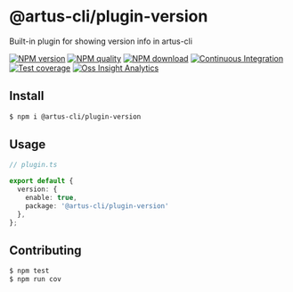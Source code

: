 # @artus-cli/plugin-version

Built-in plugin for showing version info in artus-cli

[![NPM version](https://img.shields.io/npm/v/@artus-cli/plugin-version.svg?style=flat-square)](https://npmjs.org/package/@artus-cli/plugin-version)
[![NPM quality](https://img.shields.io/npms-io/final-score/@artus-cli/plugin-version.svg?style=flat-square)](https://npmjs.org/package/@artus-cli/plugin-version)
[![NPM download](https://img.shields.io/npm/dm/@artus-cli/plugin-version.svg?style=flat-square)](https://npmjs.org/package/@artus-cli/plugin-version)
[![Continuous Integration](https://github.com/artus-cli/plugin-version/actions/workflows/ci.yml/badge.svg)](https://github.com/artus-cli/plugin-version/actions/workflows/ci.yml)
[![Test coverage](https://img.shields.io/codecov/c/github/artus-cli/plugin-version.svg?style=flat-square)](https://codecov.io/gh/artus-cli/plugin-version)
[![Oss Insight Analytics](https://img.shields.io/badge/OssInsight-artus--cli%2Fartus--cli-blue.svg?style=flat-square)](https://ossinsight.io/analyze/artus-cli/plugin-version)

## Install

```sh
$ npm i @artus-cli/plugin-version
```

## Usage

```typescript
// plugin.ts

export default {
  version: {
    enable: true,
    package: '@artus-cli/plugin-version'
  },
};
```

## Contributing

```sh
$ npm test
$ npm run cov
```
